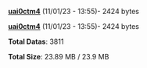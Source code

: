 [**uai0ctm4**](/data/uai0ctm4.txt) (11/01/23 - 13:55)- 2424 bytes

[**uai0ctm4**](/data/uai0ctm4.txt) (11/01/23 - 13:55)- 2424 bytes

**Total Datas**: 3811

**Total Size**: 23.89 MB / 23.9 MB